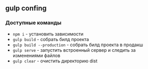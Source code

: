 ## gulp confing

### Доступные команды

* `npm i` - установить зависимости
* `gulp build` - собрать билд проекта
* `gulp build --production` - собрать билд проекта в продакш
* `gulp serve` - запустить встроенный сервер и следить за изменениями файлов
* `gulp clear` - очистить директорию dist